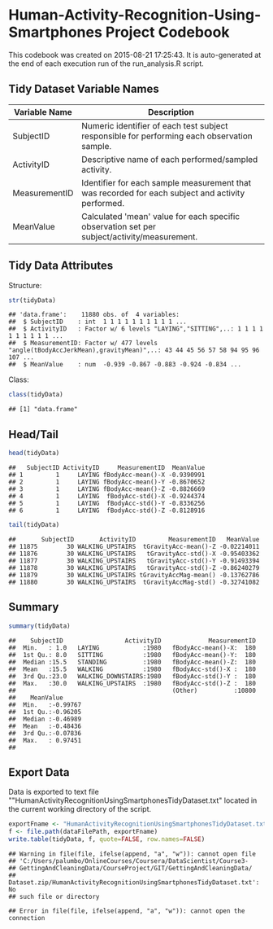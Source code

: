 Human-Activity-Recognition-Using-Smartphones Project Codebook
=============================================================

This codebook was created on 2015-08-21 17:25:43.  It is auto-generated at the 
end of each execution run of the run_analysis.R script.


Tidy Dataset Variable Names
---------------------------

Variable Name    | Description
-----------------|------------
SubjectID        | Numeric identifier of each test subject responsible for performing each observation sample. 
ActivityID       | Descriptive name of each performed/sampled activity. 
MeasurementID    | Identifier for each sample measurement that was recorded for each subject and activity performed.
MeanValue        | Calculated 'mean' value for each specific observation set per subject/activity/measurement.

Tidy Data Attributes
--------------------

Structure:


```r
str(tidyData)
```

```
## 'data.frame':	11880 obs. of  4 variables:
##  $ SubjectID    : int  1 1 1 1 1 1 1 1 1 1 ...
##  $ ActivityID   : Factor w/ 6 levels "LAYING","SITTING",..: 1 1 1 1 1 1 1 1 1 1 ...
##  $ MeasurementID: Factor w/ 477 levels "angle(tBodyAccJerkMean),gravityMean)",..: 43 44 45 56 57 58 94 95 96 107 ...
##  $ MeanValue    : num  -0.939 -0.867 -0.883 -0.924 -0.834 ...
```

Class:


```r
class(tidyData)
```

```
## [1] "data.frame"
```

Head/Tail
------------------------------


```r
head(tidyData)
```

```
##   SubjectID ActivityID     MeasurementID  MeanValue
## 1         1     LAYING fBodyAcc-mean()-X -0.9390991
## 2         1     LAYING fBodyAcc-mean()-Y -0.8670652
## 3         1     LAYING fBodyAcc-mean()-Z -0.8826669
## 4         1     LAYING  fBodyAcc-std()-X -0.9244374
## 5         1     LAYING  fBodyAcc-std()-Y -0.8336256
## 6         1     LAYING  fBodyAcc-std()-Z -0.8128916
```

```r
tail(tidyData)
```

```
##       SubjectID       ActivityID         MeasurementID   MeanValue
## 11875        30 WALKING_UPSTAIRS  tGravityAcc-mean()-Z -0.02214011
## 11876        30 WALKING_UPSTAIRS   tGravityAcc-std()-X -0.95403362
## 11877        30 WALKING_UPSTAIRS   tGravityAcc-std()-Y -0.91493394
## 11878        30 WALKING_UPSTAIRS   tGravityAcc-std()-Z -0.86240279
## 11879        30 WALKING_UPSTAIRS tGravityAccMag-mean() -0.13762786
## 11880        30 WALKING_UPSTAIRS  tGravityAccMag-std() -0.32741082
```

Summary
--------------------


```r
summary(tidyData)
```

```
##    SubjectID                 ActivityID             MeasurementID  
##  Min.   : 1.0   LAYING            :1980   fBodyAcc-mean()-X:  180  
##  1st Qu.: 8.0   SITTING           :1980   fBodyAcc-mean()-Y:  180  
##  Median :15.5   STANDING          :1980   fBodyAcc-mean()-Z:  180  
##  Mean   :15.5   WALKING           :1980   fBodyAcc-std()-X :  180  
##  3rd Qu.:23.0   WALKING_DOWNSTAIRS:1980   fBodyAcc-std()-Y :  180  
##  Max.   :30.0   WALKING_UPSTAIRS  :1980   fBodyAcc-std()-Z :  180  
##                                           (Other)          :10800  
##    MeanValue       
##  Min.   :-0.99767  
##  1st Qu.:-0.96205  
##  Median :-0.46989  
##  Mean   :-0.48436  
##  3rd Qu.:-0.07836  
##  Max.   : 0.97451  
## 
```

Export Data
-----------
Data is exported to text file ""HumanActivityRecognitionUsingSmartphonesTidyDataset.txt" located in the current working directory of the script.



```r
exportFname <- "HumanActivityRecognitionUsingSmartphonesTidyDataset.txt"
f <- file.path(dataFilePath, exportFname)
write.table(tidyData, f, quote=FALSE, row.names=FALSE)
```

```
## Warning in file(file, ifelse(append, "a", "w")): cannot open file
## 'C:/Users/palumbo/OnlineCourses/Coursera/DataScientist/Course3-
## GettingAndCleaningData/CourseProject/GIT/GettingAndCleaningData/
## Dataset.zip/HumanActivityRecognitionUsingSmartphonesTidyDataset.txt': No
## such file or directory
```

```
## Error in file(file, ifelse(append, "a", "w")): cannot open the connection
```

